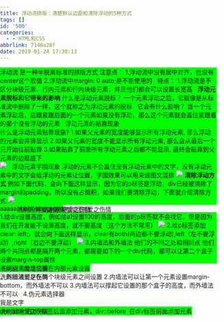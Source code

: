 ```yaml
---
title: 浮动流排版：清楚默认边距和清除浮动的5种方式
tags: []
id: '500'
categories:
  - - HTML和CSS
abbrlink: 7146a28f
date: 2019-01-24 17:30:13
---
```


浮动流 是一种半脱离标准的排版方式 注意点： 1.浮动流中没有居中对齐，也没有center这个取值 2.浮动流中margin: 0 auto;是不能使用的   特点： 1.浮动流是不区分块级元素、行内元素和行内块级元素，并且他们都会可以设置长宽高   **浮动元素脱标和它带来的影响** 什么是浮动元素脱标？ 一个元素浮动之后，它就像是从标准流中删除了一样，这个就称之为浮动元素的脱标   它会有什么影响？ 当一个元素浮动后，后跟紧跟后面的一个元素如果没有浮动，那么这个元素就会盖住紧跟着的那个没有浮动的元素   浮动元素的贴靠现象

什么是浮动元素贴靠现象?
1.如果父元素的宽度能够显示所有浮动元素, 那么浮动的元素会并排显示
2.如果父元素的宽度不能显示所有浮动元素, 那么会从最后一个元开始往前贴靠
3.如果贴靠了前面所有浮动元素之后都不能显示, 最终会贴靠到父元素的边框底下

![](https://post.332b.com/wp-content/uploads/2019/01/1.png)   浮动元素字围现象 浮动的元素不会盖住没有浮动元素中的文字，没有浮动元素中的文字会给浮动的元素让位置，字围效果可以用来做图文混排 ![](https://post.332b.com/wp-content/uploads/2019/01/2.png) **清除浮动方式** 例如下面代码，会向下面这样显示，因为它的p标签是浮动，div已经被清除了margin和padding，所以没有占面积，如果我们要清除浮动，下面就介绍清除方式 ![](https://post.332b.com/wp-content/uploads/2019/01/20190125154627.png)

 <style type="text/css">
           body,div,dl,dt,dd,ul,ol,li,h1,h2,h3,h4,h5,h6,pre,code,form,fieldset,legend,input,textarea,p,blockquote,th,td {
            margin:0; padding:0;
        }
        .a1 {
            background-color: #00F7DE;

        }
        .a2 {
            background-color: #0000FF;
            /\* clear: left; \*/
        }
        .a3 {
            background-color: #00F7DE;

        }
        p {
            background-color: #00FF00;
            float: left;
        }
    </style>
</head>
<body>
<div class="a1">
    <p>aaaaa</p>
</div>
<div class="a2">
    <p>
        bbbbbbb
    </p>
</div>
<div class="a3">
    <p>
        cccccc
    </p>
</div>

1.给div设置高度，例如给a1设置100的高度，后面的p标签就不会找它，但是因为我们在开发能不设置高度，就不要高度（这个方法不常用） ![](https://post.332b.com/wp-content/uploads/2019/01/20190125154706.png) 2.给p标签添加clear: left;，就会向下面这样显示，clear有both(两边都不要浮动),left（左不要浮动）,right（右边不要浮动） ![](https://post.332b.com/wp-content/uploads/2019/01/20190125154930.png) 3.内墙法和外墙法 他们的不同之处和相同点 他们两个共同点都是隔开两个元素，都需要如下的一个div代码，都可以让第二个盒子设置margin-top属性

<div style="clear:both"></div>

不同点 1.内墙法要在内部元素设置<div style="clear:both"></div>，外墙法则是在两个块级元素之间设置 2.内墙法可以让第一个元素设置margin-bottom，而外墙法不可以 3.内墙法可以撑起它设置的那个盒子的高度，而外墙法不可以   4.伪元素选择器

<style type="text/css">
    div::after {
        content: "洗刷回溯爱之伤情"; /\* 只能添加字符串，不能添加html标签\*/
        width: 50px;
        height: 0px;
        background-color: #00FF00;
        display: block;    /\*作为块级元素\*/
        visibility: hidden;   /\* 设置是否隐藏\*/
    }
</style>
<div>我是文字</div>

div::after 在div标签后面添加元素，div::before  在div标签前面添加元素

<!DOCTYPE html>
<html lang="en">
<head>
    <meta charset="UTF-8">
    <title>69-清除浮动方式四</title>
    <style>
        \*{
            margin: 0;
            padding: 0;
        }
        .box1{
            background-color: red;
            /\*margin-bottom: 10px;\*/
        }
        .box2{
            background-color: green;
            /\*margin-top: 10px;\*/
        }
        .box1 p{
            width: 100px;
            background-color: blue;
        }
        .box2 p{
            width: 100px;
            background-color: yellow;
        }
        p{
            float: left;
        }
        .box1::after{
            /\*设置添加的子元素的内容为空\*/
            content: "";
            /\*设置添加的子元素为块级元素\*/
            display: block;
            /\*设置添加的子元素的高度为0\*/
            height: 0;
            /\*设置添加的子元素看不见\*/
            visibility: hidden;
            /\*给添加的子元素设置clear: both;\*/
            clear: both;
        }
        .box1{
            /\*兼容IE6\*/
            \*zoom:1;
        }
    </style>
</head>
<body>
<!--
1.清除浮动的第四种方式
利用伪元素选择器清除浮动
本质上就是内墙法, 只不过是直接通过CSS代码添加了内墙, 其它特性和内墙法都一样

注意点:
IE6中不支持这种方式, 为了兼容IE6必须给前面的盒子添加\*zoom:1;属性
-->
<div class="box1">
    <p>我是文字1</p>
    <p>我是文字1</p>
    <p>我是文字1</p>
</div>

<div class="box2">
    <p>我是文字2</p>
    <p>我是文字2</p>
    <p>我是文字2</p>
</div>
</body>
</html>

  5。就是直接在css添加overflow: hidden;，这个属性还可以 1.这个css属性可以清除浮动 2.可以将超出范围的内容裁剪 3.可以让里面的盒子设置margin-top，外面的盒子不被顶下来 解决IE6兼容：再添加\*zoom:1;